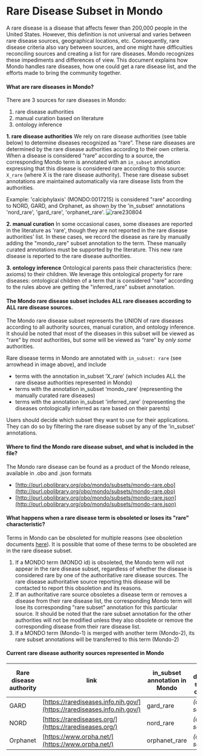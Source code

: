 # Rare Disease Subset in Mondo

A rare disease is a disease that affects fewer than 200,000 people in the United States. However, this definition is not universal and varies between rare disease sources, geographical locations, etc. Consequently, rare disease criteria also vary between sources, and one might have difficulties reconciling sources and creating a list for rare diseases. Mondo recognizes these impediments and differences of view. This document explains how Mondo handles rare diseases, how one could get a rare disease list, and the efforts made to bring the community together.

#### What are rare diseases in Mondo?
There are 3 sources for rare diseases in Mondo:
1. rare disease authorities
2. manual curation based on literature
3. ontology inference

**1. rare disease authorities**
We rely on rare disease authorities (see table below) to determine diseases recognized as “rare”. These rare diseases are determined by the rare disease authorities according to their own criteria. When a disease is considered “rare” according to a source, the corresponding Mondo term is annotated with an `in_subset` annotation expressing that this disease is considered rare according to this source: `X_rare`  (where X is the rare disease authority). These rare disease subset annotations are maintained automatically via rare disease lists from the authorities.  

Example: 'calciphylaxis' (MONDO:0017215) is considered "rare" according to NORD, GARD, and Orphanet, as shown by the 'in_subset' annotations 'nord_rare', 'gard_rare', 'orphanet_rare'.
![rare230804](https://github.com/monarch-initiative/mondo/assets/12737987/e8d6f16c-0d58-4867-bafb-2755def10b8b)


**2. manual curation**
In some occasional cases, some diseases are reported in the literature as 'rare', though they are not reported in the rare disease authorities' list. In these cases, we record the disease as rare by manually adding the "mondo_rare" subset annotation to the term. These manually curated annotations must be supported by the literature. This new rare disease is reported to the rare disease authorities. 

**3. ontology inference**
Ontological parents pass their characteristics (here: axioms) to their children. We leverage this ontological property for rare diseases: ontological children of a term that is considered "rare" according to the rules above are getting the "inferred_rare" subset annotation.


#### The Mondo rare disease subset includes ALL rare diseases according to ALL rare disease sources.
The Mondo rare disease subset represents the UNION of rare diseases according to all authority sources, manual curation, and ontology inference. It should be noted that most of the diseases in this subset will be viewed as “rare” by _most_ authorities, but some will be viewed as “rare” by _only some_ authorities. 

Rare disease terms in Mondo are annotated with `in_subset: rare` (see arrowhead in image above), and include
- terms with the annotation in_subset ‘X_rare’ (which includes ALL the rare disease authorities represented in Mondo)
- terms with the annotation in_subset ‘mondo_rare’ (representing the manually curated rare diseases)
- terms with the annotation in_subset 'inferred_rare' (representing the diseases  ontologically inferred as rare based on their parents)

Users should decide which subset they want to use for their applications. They can do so by filtering the rare disease subset by any of the 'in_subset' annotations. 

#### Where to find the Mondo rare disease subset, and what is included in the file?
The Mondo rare disease can be found as a product of the Mondo release, available in .obo and .json formats
- [http://purl.obolibrary.org/obo/mondo/subsets/mondo-rare.obo](http://purl.obolibrary.org/obo/mondo/subsets/mondo-rare.obo)
- [http://purl.obolibrary.org/obo/mondo/subsets/mondo-rare.json](http://purl.obolibrary.org/obo/mondo/subsets/mondo-rare.json)

#### What happens when a rare disease term is obsoleted or loses its "rare" characteristic?
Terms in Mondo can be obsoleted for multiple reasons (see obsoletion documents [here](https://mondo.readthedocs.io/en/latest/editors-guide/merging-and-obsoleting/)). It is possible that some of these terms to be obsoleted are in the rare disease subset. 

1. If a MONDO term (MONDO id) is obsoleted, the Mondo term will not appear in the rare disease subset, regardless of whether the disease is considered rare by one of the authoritative rare disease sources. The rare disease authoritative source reporting this disease will be contacted to report this obsoletion and its reasons.
2. If an authoritative rare source obsoletes a disease term or removes a disease from their rare disease list, the corresponding Mondo term will lose its corresponding "rare subset" annotation for this particular source. It should be noted that the rare subset annotation for the other authorities will not be modified unless they also obsolete or remove the corresponding disease from their rare disease list.
3. If a MONDO term (Mondo-1) is merged with another term (Mondo-2), its rare subset annotations will be transferred to this term (Mondo-2)

#### Current rare disease authority sources represented in Mondo

| Rare disease authority | link | in_subset annotation in Mondo | Rare disease source criteria |
| --- | --- | --- | --- |
| GARD | [https://rarediseases.info.nih.gov/](https://rarediseases.info.nih.gov/) | gard_rare | *(coming soon)*|
| NORD | [https://rarediseases.org/](https://rarediseases.org/) | nord_rare | *(coming soon)*|
| Orphanet | [https://www.orpha.net/](https://www.orpha.net/) | orphanet_rare | *(coming soon)*|




